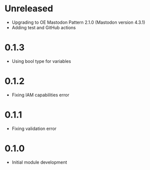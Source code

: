 # Unreleased

* Upgrading to OE Mastodon Pattern 2.1.0 (Mastodon version 4.3.1)
* Adding test and GitHub actions

# 0.1.3

* Using bool type for variables

# 0.1.2

* Fixing IAM capabilities error

# 0.1.1

* Fixing validation error

# 0.1.0

* Initial module development
